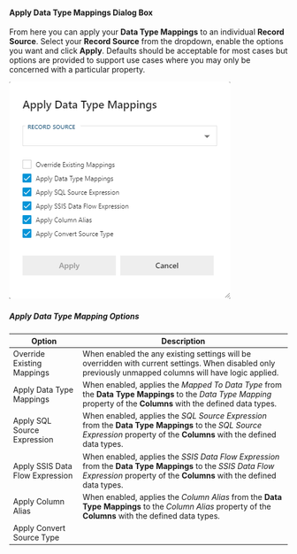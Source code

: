 #### Apply Data Type Mappings Dialog Box  

From here you can apply your **Data Type Mappings** to an individual **Record Source**.  Select your **Record Source** from the dropdown, enable the options you want and click **Apply**.  Defaults should be acceptable for most cases but options are provided to support use cases where you may only be concerned with a particular property.

![Apply Data Type Mappings Dialog Box -mtb-20-border-image](images/bimlflex-app-dialog-apply-data-type-mappings.png "Apply Data Type Mappings Dialog Box")

##### Apply Data Type Mapping Options

| Option                          | Description |
| ------------------------------- | ----------- |
| Override Existing Mappings      | When enabled the any existing settings will be overridden with current settings.  When disabled only previously unmapped columns will have logic applied. |
| Apply Data Type Mappings        | When enabled, applies the *Mapped To Data Type* from the **Data Type Mappings** to the *Data Type Mapping* property of the **Columns** with the defined data types. |
| Apply SQL Source Expression     | When enabled, applies the *SQL Source Expression* from the **Data Type Mappings** to the *SQL Source Expression* property of the **Columns** with the defined data types. |
| Apply SSIS Data Flow Expression | When enabled, applies the *SSIS Data Flow Expression* from the **Data Type Mappings** to the *SSIS Data Flow Expression* property of the **Columns** with the defined data types. |
| Apply Column Alias              | When enabled, applies the *Column Alias* from the **Data Type Mappings** to the *Column Alias* property of the **Columns** with the defined data types. |
| Apply Convert Source Type       | |
